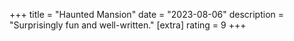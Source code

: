+++
title = "Haunted Mansion"
date = "2023-08-06"
description = "Surprisingly fun and well-written."
[extra]
rating = 9
+++
